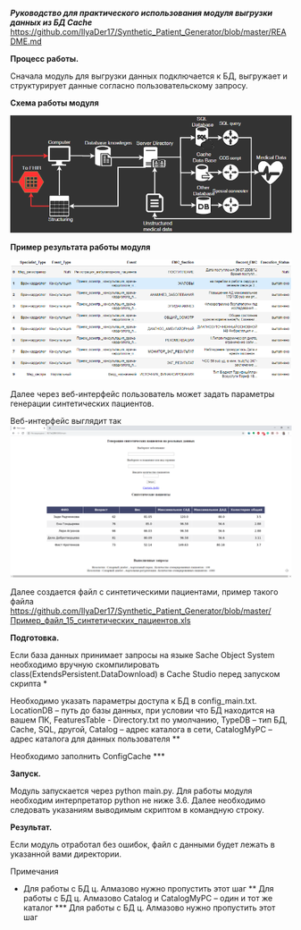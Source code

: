 ***Руководство для практического использования модуля выгрузки данных из БД Cache***
https://github.com/IlyaDer17/Synthetic_Patient_Generator/blob/master/README.md

**Процесс работы.**

Сначала модуль для выгрузки данных подключается к БД, выгружает и структурирует данные согласно пользовательскому запросу.

**Схема работы модуля**

![Image alt](https://github.com/IlyaDer17/Synthetic_Patient_Generator/blob/master/Work_Scheme.png)

**Пример результата работы модуля**

![Image alt](https://github.com/IlyaDer17/Synthetic_Patient_Generator/blob/master/Data_exsample.png)

Далее через веб-интерфейс пользователь может задать параметры генерации синтетических пациентов.

Веб-интерфейс выглядит так ![Image alt](https://github.com/IlyaDer17/Synthetic_Patient_Generator/blob/master/Web_interface.png)

Далее создается файл с синтетическими пациентами, пример такого файла https://github.com/IlyaDer17/Synthetic_Patient_Generator/blob/master/Пример_файл_15_синтетических_пациентов.xls



**Подготовка.**

Если база данных принимает запросы на языке Sache Object System необходимо вручную скомпилировать class(ExtendsPersistent.DataDownload) в Cache Studio перед запуском скрипта * 

Необходимо указать параметры доступа к БД в config_main.txt. LocationDB – путь до базы данных, при условии что БД находится на вашем ПК, FeaturesTable - Directory.txt по умолчанию, TypeDB – тип БД, Cache, SQL, другой, Catalog – адрес каталога в сети, CatalogMyPC – адрес каталога для данных пользователя **

Необходимо заполнить ConfigCache ***

**Запуск.**

Модуль запускается через python main.py. Для работы модуля необходим интерпретатор python не ниже 3.6. Далее необходимо следовать указаниям выводимым скриптом в командную строку.

**Результат.**

Если модуль отработал без ошибок, файл с данными будет лежать в указанной вами директории.

Примечания
* Для работы с БД ц. Алмазово нужно пропустить этот шаг
** Для работы с БД ц. Алмазово Catalog и CatalogMyPC – один и тот же каталог
*** Для работы с БД ц. Алмазово нужно пропустить этот шаг

